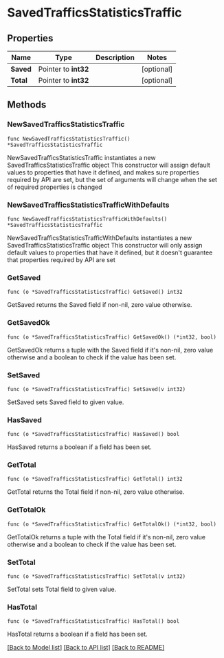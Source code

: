 # SavedTrafficsStatisticsTraffic

## Properties

Name | Type | Description | Notes
------------ | ------------- | ------------- | -------------
**Saved** | Pointer to **int32** |  | [optional] 
**Total** | Pointer to **int32** |  | [optional] 

## Methods

### NewSavedTrafficsStatisticsTraffic

`func NewSavedTrafficsStatisticsTraffic() *SavedTrafficsStatisticsTraffic`

NewSavedTrafficsStatisticsTraffic instantiates a new SavedTrafficsStatisticsTraffic object
This constructor will assign default values to properties that have it defined,
and makes sure properties required by API are set, but the set of arguments
will change when the set of required properties is changed

### NewSavedTrafficsStatisticsTrafficWithDefaults

`func NewSavedTrafficsStatisticsTrafficWithDefaults() *SavedTrafficsStatisticsTraffic`

NewSavedTrafficsStatisticsTrafficWithDefaults instantiates a new SavedTrafficsStatisticsTraffic object
This constructor will only assign default values to properties that have it defined,
but it doesn't guarantee that properties required by API are set

### GetSaved

`func (o *SavedTrafficsStatisticsTraffic) GetSaved() int32`

GetSaved returns the Saved field if non-nil, zero value otherwise.

### GetSavedOk

`func (o *SavedTrafficsStatisticsTraffic) GetSavedOk() (*int32, bool)`

GetSavedOk returns a tuple with the Saved field if it's non-nil, zero value otherwise
and a boolean to check if the value has been set.

### SetSaved

`func (o *SavedTrafficsStatisticsTraffic) SetSaved(v int32)`

SetSaved sets Saved field to given value.

### HasSaved

`func (o *SavedTrafficsStatisticsTraffic) HasSaved() bool`

HasSaved returns a boolean if a field has been set.

### GetTotal

`func (o *SavedTrafficsStatisticsTraffic) GetTotal() int32`

GetTotal returns the Total field if non-nil, zero value otherwise.

### GetTotalOk

`func (o *SavedTrafficsStatisticsTraffic) GetTotalOk() (*int32, bool)`

GetTotalOk returns a tuple with the Total field if it's non-nil, zero value otherwise
and a boolean to check if the value has been set.

### SetTotal

`func (o *SavedTrafficsStatisticsTraffic) SetTotal(v int32)`

SetTotal sets Total field to given value.

### HasTotal

`func (o *SavedTrafficsStatisticsTraffic) HasTotal() bool`

HasTotal returns a boolean if a field has been set.


[[Back to Model list]](../README.md#documentation-for-models) [[Back to API list]](../README.md#documentation-for-api-endpoints) [[Back to README]](../README.md)


